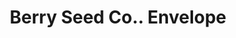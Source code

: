 ---
doi: 10.7916/D80G4X3W
date_other: '1913'
date_other_textual: '1913'
form: printed ephemera
genre:
- Envelopes
name:
- Berry Seed Co.
object_in_context_url: https://biggert.cul.columbia.edu/items/view/ave_biggert_00128
subject_hierarchical_geographic:
- Clarinda, Iowa, United States
subject_name:
- Berry Seed Co.
title: Berry Seed Co.. Envelope
sort_title: Berry Seed Co.. Envelope
call_number: ave_biggert_00128
coordinates:
- 40.737500000000004,-95.03583333333333
pid: ave_biggert_00128
identifiers: ave_biggert_00128
canvas_id: ldpd:395403
permalink: "/items/ave_biggert_00128/"
layout: iiif-image-page
---